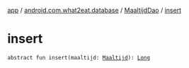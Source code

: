 [app](../../index.md) / [android.com.what2eat.database](../index.md) / [MaaltijdDao](index.md) / [insert](./insert.md)

# insert

`abstract fun insert(maaltijd: `[`Maaltijd`](../../android.com.what2eat.model/-maaltijd/index.md)`): `[`Long`](https://kotlinlang.org/api/latest/jvm/stdlib/kotlin/-long/index.html)